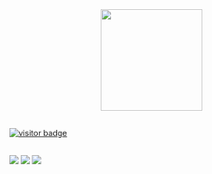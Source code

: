 

<!--
**RodrigoRauber/rodrigorauber** is a ✨ _special_ ✨ repository because its `README.md` (this file) appears on your GitHub profile.

Here are some ideas to get you started:

- 🔭 I’m currently working on ...
- 🌱 I’m currently learning ...
- 👯 I’m looking to collaborate on ...
- 🤔 I’m looking for help with ...
- 💬 Ask me about ...
- 📫 How to reach me: ...
- 😄 Pronouns: ...
- ⚡ Fun fact: ...
-->










<div align="center">
  <a href="https://github.com/RodrigoRauber">
  <img height="180em" src="https://github-readme-stats.vercel.app/api?username=RodrigoRauber&show_icons=true&theme=dracula&include_all_commits=true&count_private=true"/>
<!--   <img height="180em" src="https://github-readme-stats.vercel.app/api/top-langs/?username=RodrigoRauber&layout=compact&langs_count=7&theme=dracula"/> -->
</div> 
  <br> 
 
  ![visitor badge](https://visitor-badge.glitch.me/badge?page_id=RodrigoRauber.rodrigorauber)

  <br>
<div> 
  <a href="https://instagram.com/rodrigobrauber" target="_blank"><img src="https://img.shields.io/badge/-Instagram-%23E4405F?style=for-the-badge&logo=instagram&logoColor=white" target="_blank"></a>
  <a href = "mailto:rodrigo_rauber@hotmail.com.com"><img src="https://img.shields.io/badge/-Gmail-%23333?style=for-the-badge&logo=gmail&logoColor=white" target="_blank"></a>
  <a href="https://www.linkedin.com/in/rodrigo-rauber-77072a104" target="_blank"><img src="https://img.shields.io/badge/-LinkedIn-%230077B5?style=for-the-badge&logo=linkedin&logoColor=white" target="_blank"></a> 
</div>
